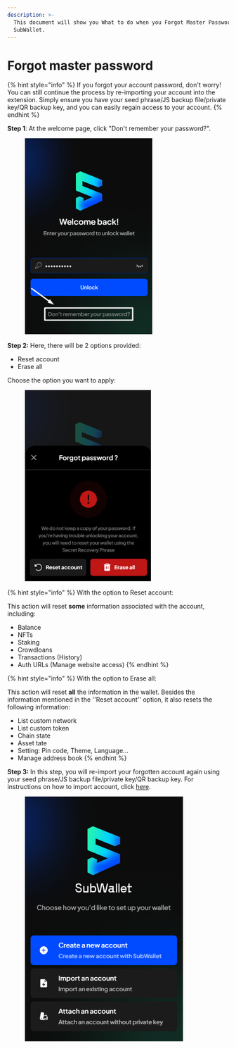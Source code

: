 ```yaml
---
description: >-
  This document will show you What to do when you Forgot Master Password on
  SubWallet.
---
```


# Forgot master password

{% hint style="info" %}
If you forgot your account password, don't worry! You can still continue the process by re-importing your account into the extension. Simply ensure you have your seed phrase/JS backup file/private key/QR backup key, and you can easily regain access to your account.
{% endhint %}

**Step 1**: At the welcome page, click "Don't remember your password?".

<div align="left">

<figure><img src="../../../.gitbook/assets/image (907).png" alt="" width="290"><figcaption></figcaption></figure>

</div>

**Step 2:** Here, there will be 2 options provided:

* Reset account
* Erase all

Choose the option you want to apply:

<div align="left">

<figure><img src="../../../.gitbook/assets/image (910).png" alt="" width="287"><figcaption></figcaption></figure>

</div>

{% hint style="info" %}
With the option to Reset account:

This action will reset **some** information associated with the account, including:&#x20;

* Balance&#x20;
* NFTs&#x20;
* Staking
* Crowdloans
* Transactions (History)
* Auth URLs (Manage website access)
{% endhint %}

{% hint style="info" %}
With the option to Erase all:

This action will reset **all** the information in the wallet. Besides the information mentioned in the ''Reset account'' option, it also resets the following information:

* List custom network
* List custom token
* Chain state&#x20;
* Asset tate&#x20;
* Setting: Pin code, Theme, Language...
* Manage address book
{% endhint %}

**Step 3:** In this step, you will re-import your forgotten account again using your seed phrase/JS backup file/private key/QR backup key. For instructions on how to import account, click [here](../../account-management/import-and-restore-an-account.md).

<div align="left">

<figure><img src="../../../.gitbook/assets/image (898).png" alt="" width="360"><figcaption></figcaption></figure>

</div>
